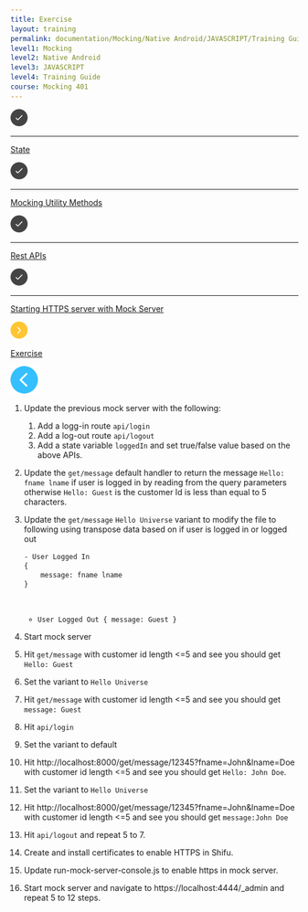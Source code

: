 ```yaml
---
title: Exercise
layout: training
permalink: documentation/Mocking/Native Android/JAVASCRIPT/Training Guide/Mocking 401/Exercise
level1: Mocking
level2: Native Android
level3: JAVASCRIPT
level4: Training Guide
course: Mocking 401
---
```

<div class="sidebar">
<div class="training-doc-link">
<div class ="training-doc-link-left">
<img class="training-doc-link-left__img" src="/images/training/checked.png" srcset="/images/training/checked@2x.png 2x, /images/training/checked@3x.png 3x" /><hr class="training-doc-link-left__hr training-doc-link-left__hr-completed" /></div>
<p class="training-doc-link__text">
<a class="training-doc-link__text-completed" href="./State">State</a></p>
</div>
<div class="training-doc-link">
<div class ="training-doc-link-left">
<img class="training-doc-link-left__img" src="/images/training/checked.png" srcset="/images/training/checked@2x.png 2x, /images/training/checked@3x.png 3x" /><hr class="training-doc-link-left__hr training-doc-link-left__hr-completed" /></div>
<p class="training-doc-link__text">
<a class="training-doc-link__text-completed" href="./Mocking Utility Methods">Mocking Utility Methods</a></p>
</div>
<div class="training-doc-link">
<div class ="training-doc-link-left">
<img class="training-doc-link-left__img" src="/images/training/checked.png" srcset="/images/training/checked@2x.png 2x, /images/training/checked@3x.png 3x" /><hr class="training-doc-link-left__hr training-doc-link-left__hr-completed" /></div>
<p class="training-doc-link__text">
<a class="training-doc-link__text-completed" href="./Rest APIs">Rest APIs</a></p>
</div>
<div class="training-doc-link">
<div class ="training-doc-link-left">
<img class="training-doc-link-left__img" src="/images/training/checked.png" srcset="/images/training/checked@2x.png 2x, /images/training/checked@3x.png 3x" /><hr class="training-doc-link-left__hr training-doc-link-left__hr-completed" /></div>
<p class="training-doc-link__text">
<a class="training-doc-link__text-completed" href="./Starting HTTPS server with Mock Server">Starting HTTPS server with Mock Server</a></p>
</div>
<div class="training-doc-link">
<div class ="training-doc-link-left">
<img class="training-doc-link-left__img" src="/images/training/actived.png" srcset="/images/training/actived@2x.png 2x, /images/training/actived@3x.png 3x" /></div>
<p class="training-doc-link__text">
<a class="training-doc-link__text-current" href="./Exercise">Exercise</a></p>
</div>
</div>
<div class="training-doc-nav-btn">
<a href="./Starting HTTPS server with Mock Server"><img src="/images/training/btn-left.png" srcset="/images/training/btn-left@2x.png 2x, /images/training/btn-left@3x.png 3x" /></a>
</div>
<div class="training-content markdown">
<ol>
<li><p>Update the previous mock server with the following:</p>
<ol>
<li>Add a logg-in route <code>api/login</code></li>
<li>Add a log-out route <code>api/logout</code></li>
<li>Add a state variable <code>loggedIn</code> and set true/false value based on the above APIs.</li>
</ol></li>
<li><p>Update the <code>get/message</code> default handler to return the message <code>Hello: fname lname</code> if user is logged in by reading from the query parameters otherwise  <code>Hello: Guest</code> is the customer Id is less than equal to 5 characters.</p></li>
<li><p>Update the <code>get/message</code> <code>Hello Universe</code> variant to modify the file to following using transpose data based on if user is logged in or logged out</p>
<pre><code class="language-js">- User Logged In
{
    message: fname lname
}

- User Logged Out
{
    message: Guest
}
</code></pre></li>
<li><p>Start mock server</p></li>
<li><p>Hit <code>get/message</code> with customer id length &lt;=5 and see you should get <code>Hello: Guest</code></p></li>
<li><p>Set the variant to <code>Hello Universe</code></p></li>
<li><p>Hit <code>get/message</code> with customer id length &lt;=5 and see you should get <code>message: Guest</code></p></li>
<li><p>Hit <code>api/login</code></p></li>
<li><p>Set the variant to default</p></li>
<li><p>Hit http://localhost:8000/get/message/12345?fname=John&amp;lname=Doe with customer id length &lt;=5 and see you should get <code>Hello: John Doe</code>.</p></li>
<li><p>Set the variant to <code>Hello Universe</code></p></li>
<li><p>Hit http://localhost:8000/get/message/12345?fname=John&amp;lname=Doe with customer id length &lt;=5 and see you should get <code>message:John Doe</code></p></li>
<li><p>Hit <code>api/logout</code> and repeat 5 to 7.</p></li>
<li><p>Create and install certificates to enable HTTPS in Shifu.</p></li>
<li><p>Update run-mock-server-console.js to enable https in mock server.</p></li>
<li><p>Start mock server and navigate to https://localhost:4444/_admin and repeat 5 to 12 steps.</p></li>
</ol>
</div>
<div class="training-doc-nav-btn">
</div>
